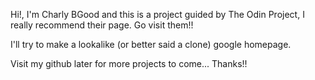 Hi!, I'm Charly BGood and this is a project guided by The Odin Project, I really recommend their page. Go visit them!!

I'll try to make a lookalike (or better said a clone) google homepage. 

Visit my github later for more projects to come... Thanks!!